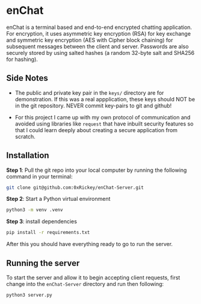 # enChat
enChat is a terminal based and end-to-end encrypted chatting application.
For encryption, it uses asymmetric key encryption (RSA) for key exchange
and symmetric key encryption (AES with Cipher block chaining) for subsequent
messages between the client and server. Passwords are also securely stored by
using salted hashes (a random 32-byte salt and SHA256 for hashing).

## Side Notes
- The public and private key pair in the `keys/` directory are for demonstration. If this was a real appplication, these keys should NOT be in the git repository. NEVER commit key-pairs to git and github!

- For this project I came up with my own protocol of communication and avoided using libraries like `request` that have inbuilt security features so that I could learn deeply about creating a secure application from scratch. 

## Installation

**Step 1**: Pull the git repo into your local computer by running the following command in your terminal:
```sh
git clone git@github.com:0xRickey/enChat-Server.git
```

**Step 2**: Start a Python virtual environment
```sh
python3 -m venv .venv
```

**Step 3**: install dependencies
```sh
pip install -r requirements.txt
```

After this you should have everything ready to go to run the server.

## Running the server
To start the server and allow it to begin accepting client requests, first change into the `enChat-Server` directory and run then following:
```sh
python3 server.py
```